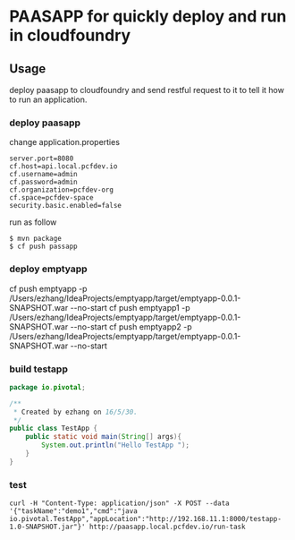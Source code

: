 # PAASAPP for quickly deploy and run in cloudfoundry

## Usage
deploy paasapp to cloudfoundry and send restful request to it to tell it how to run an application.


### deploy paasapp
change application.properties
```shell
server.port=8080
cf.host=api.local.pcfdev.io
cf.username=admin
cf.password=admin
cf.organization=pcfdev-org
cf.space=pcfdev-space
security.basic.enabled=false
```

run as follow
```shell
$ mvn package
$ cf push passapp
```

### deploy emptyapp
cf push emptyapp -p /Users/ezhang/IdeaProjects/emptyapp/target/emptyapp-0.0.1-SNAPSHOT.war --no-start
cf push emptyapp1 -p /Users/ezhang/IdeaProjects/emptyapp/target/emptyapp-0.0.1-SNAPSHOT.war --no-start
cf push emptyapp2 -p /Users/ezhang/IdeaProjects/emptyapp/target/emptyapp-0.0.1-SNAPSHOT.war --no-start

### build testapp

```java
package io.pivotal;

/**
 * Created by ezhang on 16/5/30.
 */
public class TestApp {
    public static void main(String[] args){
        System.out.println("Hello TestApp ");
    }
}
```

### test
```shell
curl -H "Content-Type: application/json" -X POST --data '{"taskName":"demo1","cmd":"java io.pivotal.TestApp","appLocation":"http://192.168.11.1:8000/testapp-1.0-SNAPSHOT.jar"}' http://paasapp.local.pcfdev.io/run-task
```
